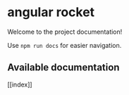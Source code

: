 # angular rocket

Welcome to the project documentation!

Use `npm run docs` for easier navigation.

## Available documentation

[[index]]
